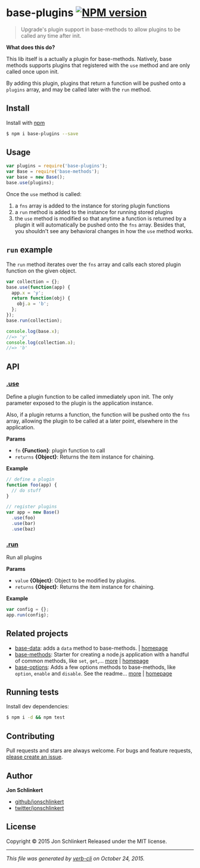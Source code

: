 # base-plugins [![NPM version](https://badge.fury.io/js/base-plugins.svg)](http://badge.fury.io/js/base-plugins)

> Upgrade's plugin support in base-methods to allow plugins to be called any time after init.

**What does this do?**

This lib itself is a actually a plugin for base-methods. Natively, base methods supports plugins that registered with the `use` method and are only called once upon init.

By adding this plugin, plugins that return a function will be pushed onto a `plugins` array, and may be called later with the `run` method.

## Install

Install with [npm](https://www.npmjs.com/)

```sh
$ npm i base-plugins --save
```

## Usage

```js
var plugins = require('base-plugins');
var Base = require('base-methods');
var base = new Base();
base.use(plugins);
```

Once the `use` method is called:

1. a `fns` array is added to the instance for storing plugin functions
2. a `run` method is added to the instance for running stored plugins
3. the `use` method is modified so that anytime a function is returned by a plugin it will automatically be pushed onto the `fns` array. Besides that, you shouldn't see any behavioral changes in how the `use` method works.

## `run` example

The `run` method iterates over the `fns` array and calls each stored plugin function on the given object.

```js
var collection = {};
base.use(function(app) {
  app.x = 'y';
  return function(obj) {
    obj.a = 'b';
  };
});
base.run(collection);

console.log(base.x);
//=> 'y'
console.log(collection.a);
//=> 'b'
```

## API

### [.use](index.js#L42)

Define a plugin function to be called immediately upon init. The only parameter exposed to the plugin is the application instance.

Also, if a plugin returns a function, the function will be pushed
onto the `fns` array, allowing the plugin to be called at a
later point, elsewhere in the application.

**Params**

* `fn` **{Function}**: plugin function to call
* `returns` **{Object}**: Returns the item instance for chaining.

**Example**

```js
// define a plugin
function foo(app) {
  // do stuff
}

// register plugins
var app = new Base()
  .use(foo)
  .use(bar)
  .use(baz)
```

### [.run](index.js#L64)

Run all plugins

**Params**

* `value` **{Object}**: Object to be modified by plugins.
* `returns` **{Object}**: Returns the item instance for chaining.

**Example**

```js
var config = {};
app.run(config);
```

## Related projects

* [base-data](https://www.npmjs.com/package/base-data): adds a `data` method to base-methods. | [homepage](https://github.com/jonschlinkert/base-data)
* [base-methods](https://www.npmjs.com/package/base-methods): Starter for creating a node.js application with a handful of common methods, like `set`, `get`,… [more](https://www.npmjs.com/package/base-methods) | [homepage](https://github.com/jonschlinkert/base-methods)
* [base-options](https://www.npmjs.com/package/base-options): Adds a few options methods to base-methods, like `option`, `enable` and `disable`. See the readme… [more](https://www.npmjs.com/package/base-options) | [homepage](https://github.com/jonschlinkert/base-options)

## Running tests

Install dev dependencies:

```sh
$ npm i -d && npm test
```

## Contributing

Pull requests and stars are always welcome. For bugs and feature requests, [please create an issue](https://github.com/jonschlinkert/base-plugins/issues/new).

## Author

**Jon Schlinkert**

+ [github/jonschlinkert](https://github.com/jonschlinkert)
+ [twitter/jonschlinkert](http://twitter.com/jonschlinkert)

## License

Copyright © 2015 Jon Schlinkert
Released under the MIT license.

***

_This file was generated by [verb-cli](https://github.com/assemble/verb-cli) on October 24, 2015._